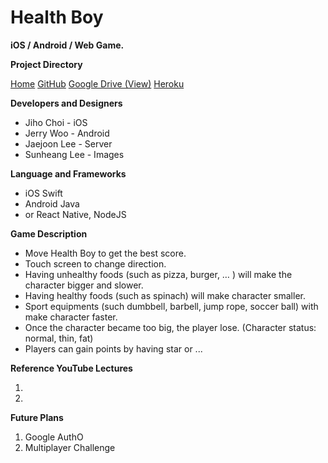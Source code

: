 # Health Boy

**iOS / Android / Web Game.**

**Project Directory**

[Home]()
[GitHub](https://github.com/JihoChoi/health-boy-game)
[Google Drive (View)](https://drive.google.com/open?id=1YA5ZVQW4UHu24x2BZSWBE-46cfwJPx8W6uF_X4wuytg)
[Heroku]()


**Developers and Designers**

- Jiho Choi - iOS
- Jerry Woo - Android
- Jaejoon Lee - Server
- Sunheang Lee - Images


**Language and Frameworks**

- iOS Swift
- Android Java
- or React Native, NodeJS


**Game Description**

- Move Health Boy to get the best score.
- Touch screen to change direction.
- Having unhealthy foods (such as pizza, burger, … ) will make the character bigger and slower.
- Having healthy foods (such as spinach) will make character smaller.
- Sport equipments (such dumbbell, barbell, jump rope, soccer ball) with make character faster.
- Once the character became too big, the player lose. (Character status: normal, thin, fat)
- Players can gain points by having star or ...


**Reference YouTube Lectures**

1.
2.


**Future Plans**

1. Google AuthO
2. Multiplayer Challenge
